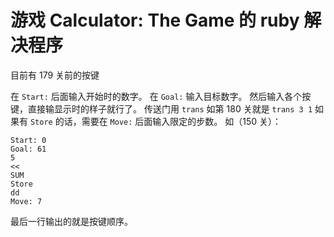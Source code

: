 # 游戏 Calculator: The Game 的 ruby 解决程序

目前有 179 关前的按键

在 `Start:` 后面输入开始时的数字。
在 `Goal:` 输入目标数字。
然后输入各个按键，直接输显示时的样子就行了。
传送门用 `trans` 如第 180 关就是 `trans 3 1`
如果有 `Store` 的话，需要在 `Move:` 后面输入限定的步数。
如（150 关）：

```
Start: 0
Goal: 61
5
<<
SUM
Store
dd
Move: 7
```

最后一行输出的就是按键顺序。
